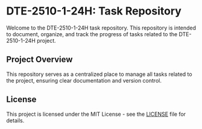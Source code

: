 # DTE-2510-1-24H: Task Repository

Welcome to the DTE-2510-1-24H task repository. This repository is intended to document, organize, and track the progress of tasks related to the DTE-2510-1-24H project.

## Project Overview

This repository serves as a centralized place to manage all tasks related to the project, ensuring clear documentation and version control.

## License

This project is licensed under the MIT License - see the [LICENSE](LICENSE) file for details.